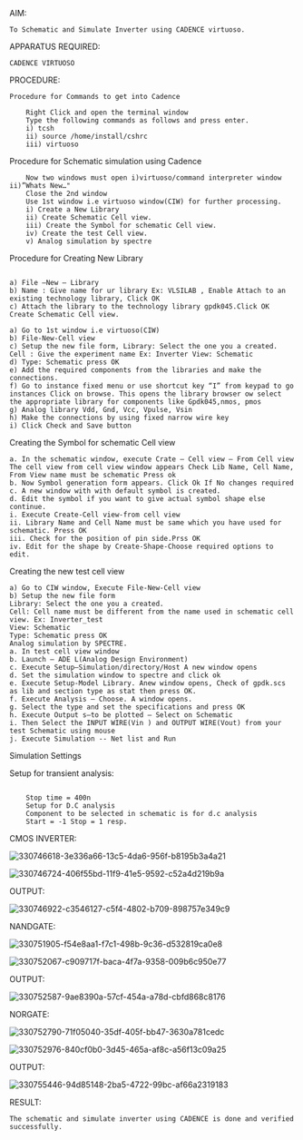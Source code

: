 AIM:
```
To Schematic and Simulate Inverter using CADENCE virtuoso.
```
APPARATUS REQUIRED:
```
CADENCE VIRTUOSO
```
PROCEDURE:
```
Procedure for Commands to get into Cadence

    Right Click and open the terminal window
    Type the following commands as follows and press enter.
    i) tcsh
    ii) source /home/install/cshrc
    iii) virtuoso
```

Procedure for Schematic simulation using Cadence
```
    Now two windows must open i)virtuoso/command interpreter window ii)”Whats New…"
    Close the 2nd window
    Use 1st window i.e virtuoso window(CIW) for further processing.
    i) Create a New Library
    ii) Create Schematic Cell view.
    iii) Create the Symbol for schematic Cell view.
    iv) Create the test Cell view.
    v) Analog simulation by spectre
```

Procedure for Creating New Library
```

a) File –New – Library
b) Name : Give name for ur library Ex: VLSILAB , Enable Attach to an existing technology library, Click OK
c) Attach the library to the technology library gpdk045.Click OK
Create Schematic Cell view.
```
```
a) Go to 1st window i.e virtuoso(CIW)
b) File-New-Cell view
c) Setup the new file form, Library: Select the one you a created. Cell : Give the experiment name Ex: Inverter View: Schematic
d) Type: Schematic press OK
e) Add the required components from the libraries and make the connections.
f) Go to instance fixed menu or use shortcut key “I” from keypad to go instances Click on browse. This opens the library browser ow select the appropriate library for components like Gpdk045,nmos, pmos
g) Analog library Vdd, Gnd, Vcc, Vpulse, Vsin
h) Make the connections by using fixed narrow wire key
i) Click Check and Save button
```

Creating the Symbol for schematic Cell view
```
a. In the schematic window, execute Crate – Cell view – From Cell view The cell view from cell view window appears Check Lib Name, Cell Name, From View name must be schematic Press ok
b. Now Symbol generation form appears. Click Ok If No changes required
c. A new window with with default symbol is created.
d. Edit the symbol if you want to give actual symbol shape else continue.
i. Execute Create-Cell view-from cell view
ii. Library Name and Cell Name must be same which you have used for schematic. Press OK
iii. Check for the position of pin side.Prss OK
iv. Edit for the shape by Create-Shape-Choose required options to edit.
```

Creating the new test cell view
```
a) Go to CIW window, Execute File-New-Cell view
b) Setup the new file form
Library: Select the one you a created.
Cell: Cell name must be different from the name used in schematic cell view. Ex: Inverter_test
View: Schematic
Type: Schematic press OK
Analog simulation by SPECTRE.
a. In test cell view window
b. Launch – ADE L(Analog Design Environment)
c. Execute Setup—Simulation/directory/Host A new window opens
d. Set the simulation window to spectre and click ok
e. Execute Setup-Model Library. Anew window opens, Check of gpdk.scs as lib and section type as stat then press OK.
f. Execute Analysis – Choose. A window opens.
g. Select the type and set the specifications and press OK
h. Execute Output s—to be plotted – Select on Schematic
i. Then Select the INPUT WIRE(Vin ) and OUTPUT WIRE(Vout) from your test Schematic using mouse
j. Execute Simulation -- Net list and Run

```

Simulation Settings

Setup for transient analysis:
```

    Stop time = 400n
    Setup for D.C analysis
    Component to be selected in schematic is for d.c analysis
    Start = -1 Stop = 1 resp.
```
CMOS INVERTER:

![330746618-3e336a66-13c5-4da6-956f-b8195b3a4a21](https://github.com/kamali109/VLSI-LAB-EXP-6/assets/160600794/8fa4f52f-f4c6-409f-9b9d-62b218c00845)

![330746724-406f55bd-11f9-41e5-9592-c52a4d219b9a](https://github.com/kamali109/VLSI-LAB-EXP-6/assets/160600794/4978f130-71e0-44c3-b197-47e7b731aae4)

OUTPUT:

![330746922-c3546127-c5f4-4802-b709-898757e349c9](https://github.com/kamali109/VLSI-LAB-EXP-6/assets/160600794/5e64a067-7202-4cae-9758-9d92e3d0ee80)

NANDGATE:

![330751905-f54e8aa1-f7c1-498b-9c36-d532819ca0e8](https://github.com/kamali109/VLSI-LAB-EXP-6/assets/160600794/11b595bf-6f49-4401-a4e9-d758c628816a)

![330752067-c909717f-baca-4f7a-9358-009b6c950e77](https://github.com/kamali109/VLSI-LAB-EXP-6/assets/160600794/f78cd8a9-bbd9-49ee-883e-ef60ff2a4837)

OUTPUT:

![330752587-9ae8390a-57cf-454a-a78d-cbfd868c8176](https://github.com/kamali109/VLSI-LAB-EXP-6/assets/160600794/30039a2b-a62d-4a97-8bff-a5a27b06179a)

NORGATE:

![330752790-71f05040-35df-405f-bb47-3630a781cedc](https://github.com/kamali109/VLSI-LAB-EXP-6/assets/160600794/2a077d33-ca31-48b7-8cd0-6644fb45ccbf)

![330752976-840cf0b0-3d45-465a-af8c-a56f13c09a25](https://github.com/kamali109/VLSI-LAB-EXP-6/assets/160600794/1c7bfdc0-f142-443c-a3d3-ff47931957d1)


OUTPUT:

![330755446-94d85148-2ba5-4722-99bc-af66a2319183](https://github.com/kamali109/VLSI-LAB-EXP-6/assets/160600794/bed49d00-d38b-4645-8cd0-8ed0108c6170)

RESULT:
```
The schematic and simulate inverter using CADENCE is done and verified successfully.
```
























    
